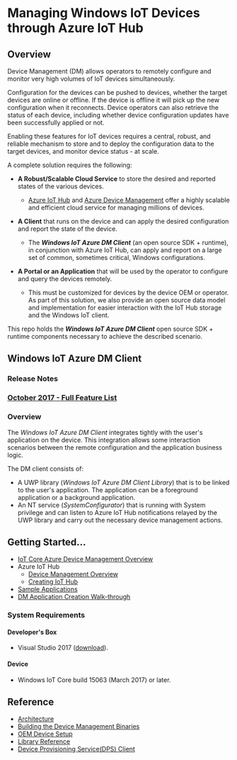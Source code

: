 # Managing Windows IoT Devices through Azure IoT Hub

## Overview

Device Management (DM) allows operators to remotely configure and monitor very high volumes of IoT devices simultaneously.

Configuration for the devices can be pushed to devices, whether the target devices are online or offline.  If the device is offline it will pick up the new configuration when it reconnects.  Device operators can also retrieve the status of each device, including whether device configuration updates have been successfully applied or not.

Enabling these features for IoT devices requires a central, robust, and reliable mechanism to store and to deploy the configuration data to the target devices, and monitor device status - at scale.

A complete solution requires the following:

- **A Robust/Scalable Cloud Service** to store the desired and reported states of the various devices.
  - [Azure IoT Hub](https://azure.microsoft.com/en-us/services/iot-hub/) and [Azure Device Management](https://docs.microsoft.com/en-us/azure/iot-hub/iot-hub-device-management-overview) offer a highly  scalable and efficient cloud service for managing millions of devices.

- **A Client** that runs on the device and can apply the desired configuration and report the state of the device.
  - The ***Windows IoT Azure DM Client*** (an open source SDK + runtime), in conjunction with Azure IoT Hub, can apply and report on a large set of common, sometimes critical, Windows configurations.

- **A Portal or an Application** that will be used by the operator to configure and query the devices remotely.
  - This must be customized for devices by the device OEM or operator.  As part of this solution, we also provide an open source data model and implementation for easier interaction with the IoT Hub storage and the Windows IoT client.

This repo holds the ***Windows IoT Azure DM Client*** open source SDK + runtime components necessary to achieve the described scenario.

## Windows IoT Azure DM Client

### Release Notes

### [October 2017 - Full Feature List](docs/release-notes-2017-10.md)

### Overview

The *Windows IoT Azure DM Client* integrates tightly with the user's application on the device. This integration allows some interaction scenarios between the remote configuration and the application business logic.

The DM client consists of:

- A UWP library (*Windows IoT Azure DM Client Library*) that is to be linked to the user's application. The application can be a foreground application or a background application.
- An NT service (*SystemConfigurator*) that is running with System privilege and can listen to Azure IoT Hub notifications relayed by the UWP library and carry out the necessary device management actions.

## Getting Started...

- [IoT Core Azure Device Management Overview](https://blogs.windows.com/buildingapps/2017/04/07/managing-windows-iot-core-devices-azure-iot-hub/)
- Azure IoT Hub
  - [Device Management Overview](https://docs.microsoft.com/en-us/azure/iot-hub/iot-hub-device-management-overview)
  - [Creating IoT Hub](https://docs.microsoft.com/en-us/azure/iot-hub/iot-hub-csharp-csharp-getstarted)
- [Sample Applications](docs/samples.md)
- [DM Application Creation Walk-through](docs/dm-hello-world-overview.md)

### System Requirements

#### Developer's Box

- Visual Studio 2017 ([download](https://www.visualstudio.com/downloads)).

#### Device

- Windows IoT Core build 15063 (March 2017) or later.

## Reference

- [Architecture](docs/dm-client-architecture.md)
- [Building the Device Management Binaries](docs/building-the-dm-binaries.md)
- [OEM Device Setup](docs/oem-device-setup.md)
- [Library Reference](docs/library-reference.md)
- [Device Provisioning Service(DPS) Client](<https://github.com/ms-iot/iot-azure-dps-client>)
